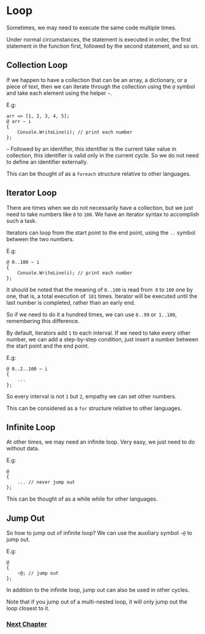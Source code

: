 # Loop
Sometimes, we may need to execute the same code multiple times.

Under normal circumstances, the statement is executed in order, the first statement in the function first, followed by the second statement, and so on.
## Collection Loop
If we happen to have a collection that can be an array, a dictionary, or a piece of text, then we can iterate through the collection using the `@` symbol and take each element using the helper `~`.

E.g:

    arr => [1, 2, 3, 4, 5];
    @ arr ~ i
    {
        Console.WriteLine(i); // print each number
    };

`~` Followed by an identifier, this identifier is the current take value in collection, this identifier is valid only in the current cycle. So we do not need to define an identifier externally.

This can be thought of as a `foreach` structure relative to other languages.
## Iterator Loop
There are times when we do not necessarily have a collection, but we just need to take numbers like `0` to `100`. We have an iterator syntax to accomplish such a task.

Iterators can loop from the start point to the end point, using the `..` symbol between the two numbers.

E.g:

    @ 0..100 ~ i
    {
        Console.WriteLine(i); // print each number
    };

It should be noted that the meaning of `0..100` is read from` 0` to `100` one by one, that is, a total execution of` 101` times. Iterator will be executed until the last number is completed, rather than an early end.

So if we need to do it a hundred times, we can use `0..99` or` 1..100`, remembering this difference.

By default, iterators add `1` to each interval. If we need to take every other number, we can add a step-by-step condition, just insert a number between the start point and the end point.

E.g:

    @ 0..2..100 ~ i
    {
        ...
    };

So every interval is not `1` but `2`, empathy we can set other numbers.

This can be considered as a `for` structure relative to other languages.
## Infinite Loop
At other times, we may need an infinite loop. Very easy, we just need to do without data.

E.g:

    @
    {
        ... // never jump out
    };

This can be thought of as a while while for other languages.
## Jump Out
So how to jump out of infinite loop? We can use the auxiliary symbol `~@` to jump out.

E.g:

    @
    {
        ~@; // jump out
    };

In addition to the infinite loop, jump out can also be used in other cycles.

Note that if you jump out of a multi-nested loop, it will only jump out the loop closest to it.

### [Next Chapter](function-type.md)